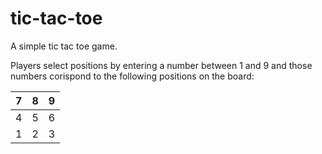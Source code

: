 # tic-tac-toe

A simple tic tac toe game.

Players select positions by entering a number between 1 and 9 and those numbers corispond to the following positions on the board:


| 7 | 8 | 9 |
|:---:|:---:|:---:|
| 4 | 5 | 6 |
| 1 | 2 | 3 |
